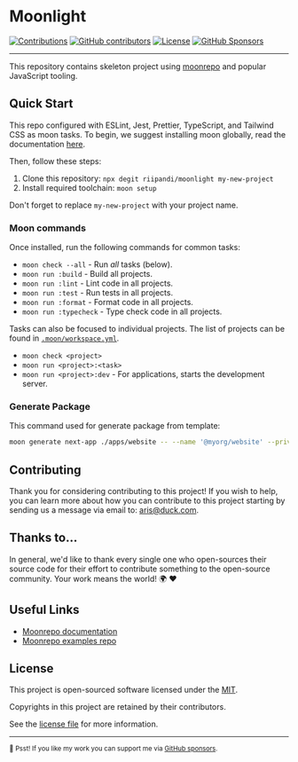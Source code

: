 # Moonlight

[![Contributions](https://img.shields.io/badge/Contributions-welcome-blue.svg?style=flat-square)](./CODE_OF_CONDUCT.md)
[![GitHub contributors](https://img.shields.io/github/contributors/riipandi/moonlight?style=flat-square)](https://github.com/riipandi/moonlight/graphs/contributors)
[![License](https://img.shields.io/github/license/riipandi/moonlight?style=flat-square)][choosealicense]
[![GitHub Sponsors](https://img.shields.io/static/v1?color=26B643&label=Sponsor&message=%E2%9D%A4&logo=GitHub&style=flat-square)](https://github.com/sponsors/riipandi)

<hr>

This repository contains skeleton project using [moonrepo](https://moonrepo.dev/) and popular JavaScript tooling.

## Quick Start

This repo configured with ESLint, Jest, Prettier, TypeScript, and Tailwind CSS as moon tasks.
To begin, we suggest installing moon globally, read the documentation [here](https://moonrepo.dev/docs/install).

Then, follow these steps:

1. Clone this repository: `npx degit riipandi/moonlight my-new-project`
2. Install required toolchain: `moon setup`

Don't forget to replace `my-new-project` with your project name.

### Moon commands

Once installed, run the following commands for common tasks:

- `moon check --all` - Run _all_ tasks (below).
- `moon run :build` - Build all projects.
- `moon run :lint` - Lint code in all projects.
- `moon run :test` - Run tests in all projects.
- `moon run :format` - Format code in all projects.
- `moon run :typecheck` - Type check code in all projects.

Tasks can also be focused to individual projects. The list of projects can be found in
[`.moon/workspace.yml`](./.moon/workspace.yml).

- `moon check <project>`
- `moon run <project>:<task>`
- `moon run <project>:dev` - For applications, starts the development server.

### Generate Package

This command used for generate package from template:

```sh
moon generate next-app ./apps/website -- --name '@myorg/website' --private
```

## Contributing

Thank you for considering contributing to this project! If you wish to help, you can learn more about how you can contribute to this project
starting by sending us a message via email to: [aris@duck.com][contactmailto].

## Thanks to...

In general, we'd like to thank every single one who open-sources their source code for their effort to contribute
something to the open-source community. Your work means the world! 🌍 ❤️

## Useful Links

- [Moonrepo documentation](https://moonrepo.dev/docs)
- [Moonrepo examples repo](https://github.com/moonrepo/examples)

## License

This project is open-sourced software licensed under the [MIT][choosealicense].

Copyrights in this project are retained by their contributors.

See the [license file](./LICENSE) for more information.

[choosealicense]: https://choosealicense.com/licenses/mit/
[contactmailto]: mailto:aris@duck.com

---

<sub>🤫 Psst! If you like my work you can support me via [GitHub sponsors](https://github.com/sponsors/riipandi).
